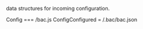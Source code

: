 data structures for incoming configuration.

Config === /bac.js
ConfigConfigured = /.bac/bac.json
<!-- ConfigProjectSourceConfig = /.bac/bac.json -->